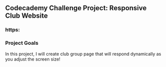 

## Codecademy Challenge Project: Responsive Club Website

### https:

### Project Goals

In this project, I will create club group page that will respond dynamically as you adjust the screen size!